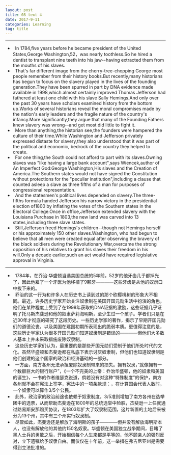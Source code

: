 ```yaml
---
layout: post
title: 08 text 4
date: 2017-9-11
categories: Learning
tag: title
---
```


--------------------------
* &ensp;In 1784,five years before he became president of the United States,George Washington,52，was nearly toothless.So he hired a dentist to transplant nine teeth into his jaw--having extracted them from the mouths of his slaves.
* &ensp;That's far different image from the cherry-tree-chopping George most people remember from their history books.But recently,many historians has begun to focus on the slavery played in the lives of the founding generation.They have been spurred in part by DNA evidence made available in 1998,which almost certainly improved Thomas Jefferson had fathered at least one child with his slave Sally Hemings.And only over the past 30 years have scholars examined history from the bottom up.Works of several historians reveal the moral compromises made by the nation's early leaders and the fragile nature of the country's infancy.More significantly,they argue that many of the Founding Fathers knew slavery was wrong--and get most did little to fight it.
* &ensp;More than anything,the historian see,the founders were hampered the culture of their time.While Washington and Jefferson privately expressed distaste for slavery,they also understood that it was part of the political and economic, bedrock of the country they helped to create.
* &ensp;For one thing,the South could not afford to part with its slaves.Owning slaves was "like having a large bank account",says Wiencek,author of An Imperfect God:George Washington,His slaves and the Creation of America.The Southern states would not have signed the Constitution without protections for the "peculiar institution",including a clause that counted asleep a slave as three fifths of a man for purposes of congressional representation.
* &ensp;And the statesmen's political lives depended on slavery.The three-fifths formula handed Jefferson his narrow victory in the presidential election of1800 by inflating the votes of the Southern states in the Electoral College.Once in office,Jefferson extended slavery with the Louisiana Purchase in 1803,the new land was carved into 13 states,including three slave states.
* &ensp;Still,Jefferson freed Hemings's children--though not Hemings herself or his approximately 150 other slaves.Washington, who had begun to believe that all men were created equal after observing the bravery of the black soldiers during the Revolutionary War,overcame the strong opposition of his relatives to grant his slaves their freedom in his will.Only a decade earlier,such an act would have required legislative approval in Virginia.

--------------------------------------------
* &ensp;1784年，在乔治·华盛顿当选美国总统的5年前，52岁的他牙齿几乎都掉光了，因此他雇了一个牙医为他移植了9颗牙————这些牙齿是从他的奴隶口中拔下来的。
* &ensp;乔治的这一行为和许多人在历史书上读到过的那个砍樱桃树的形象大不相同。最近，许多历史学家开始关注奴隶制在美国开国元勋生活中扮演的角色，他们在某种程度上受到了在1998年获取的DNA证据的激励，这些证据几乎证明了托马斯杰斐逊和他的奴隶萨莉海明斯，至少生过一个孩子。学者们只是在近30年才彻底的研究了这段历史。一些历史学家的著作，揭示了早期开国元勋们的道德沦丧，以及美国在建国初期所表现出的脆弱本质。更值得注意的是，这些历史学家认为很多开国元勋们知道奴隶制是错误的————但他们大多数人基本上并未采取措施废除奴隶制。
* &ensp;这些历史学家们认为，最重要的是那些开国元勋们受制于他们所处时代的文化。虽然华盛顿和杰斐逊都在私底下表示讨厌奴隶制，但他们也知道奴隶制是他们创建的这个国家的政治和经济基础的一部分。
* &ensp;一方面，南方各州无法承担废除奴隶制带来的损失。拥有奴隶，”就像拥有一个数额巨大的银行账户”，《一个不完美的上帝：乔治华盛顿，他的奴隶和美国的诞生》，一书的作者维瑟克说道，倘若没有对这种“特殊制度”的保护，南方各州就不会在宪法上签字，宪法中的一项条款规：，在计算国会代表人数时，一个奴隶可以算作3/5个公民。
* &ensp;此外，政治家的政治前途也依赖于奴隶制度，3/5准则增加了南方各州在选举团中的选票，从而帮助杰斐逊在1800年的总统选举中险胜，杰斐逊一上任就通过路易斯安那购买协议，在1803年扩大了奴隶制范围，这片新置的土地后来被分为13个州，其中有三个州实行奴隶制。
* &ensp;尽管如此，杰斐逊还是解放了海明斯的孩子————但并没有解放海明斯本人，也没有解放他的其他约150名奴隶。华盛顿在美国独立战争期间，目睹了黑人士兵的勇敢之后，开始相信每个人生来都是平等的，他不顾亲人的强烈反对，立下遗嘱给予奴隶自由。而仅仅在十年前，这一举措在弗吉尼亚州是需要得到立法批准的。
